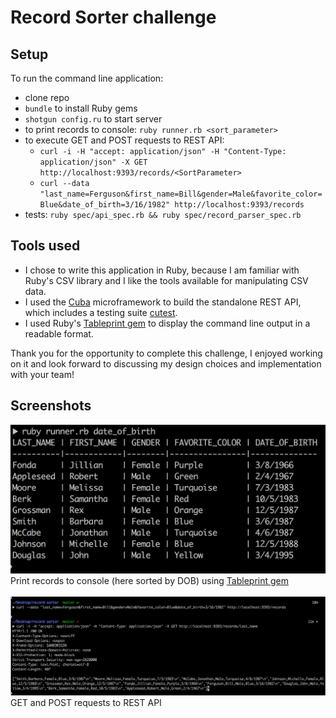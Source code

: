 # Record Sorter challenge

## Setup
To run the command line application:
- clone repo
- `bundle` to install Ruby gems
- `shotgun config.ru` to start server
- to print records to console: `ruby runner.rb <sort_parameter>`
- to execute GET and POST requests to REST API:
  - `curl -i -H "accept: application/json" -H "Content-Type: application/json" -X GET http://localhost:9393/records/<SortParameter>`
  - `curl --data "last_name=Ferguson&first_name=Bill&gender=Male&favorite_color=Blue&date_of_birth=3/16/1982" http://localhost:9393/records`
- tests: `ruby spec/api_spec.rb && ruby spec/record_parser_spec.rb`

## Tools used
- I chose to write this application in Ruby, because I am familiar with Ruby's CSV library and I like the tools available for manipulating CSV data.
- I used the [Cuba](https://github.com/soveran/cuba) microframework to build the standalone REST API, which includes a testing suite [cutest](https://github.com/djanowski/cutest).
- I used Ruby's [Tableprint gem](https://github.com/arches/table_print) to display the command line output in a readable format.

Thank you for the opportunity to complete this challenge, I enjoyed working on it and look forward to discussing my design choices and implementation with your team!

## Screenshots
![Print records to console (here sorted by DOB) using [Tableprint gem](https://github.com/arches/table_print)](/public/images/table-print-sorted.png)
Print records to console (here sorted by DOB) using [Tableprint gem](https://github.com/arches/table_print)
<br><br>
![GET and POST requests to REST API](/public/images/api-get-and-post.png)
GET and POST requests to REST API